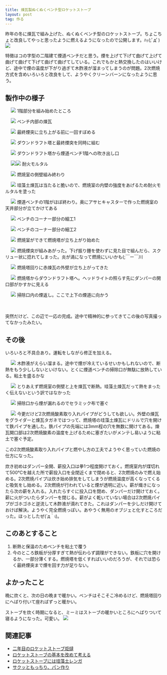 ```yaml
---
title: 煉瓦製ぬくぬくベンチ型ロケットストーブ
layout: post
tag: 作る
---
```

昨年の冬に煉瓦で組み上げた、ぬくぬくベンチ型のロケットストーブ。ちょこちょと改良してやっと思ったように燃えるようになったので公開します。ﾊｯ(;ﾟдﾟ)
![](https://c2.staticflickr.com/8/7546/26464392984_0f99ac55fc.jpg)

特徴はコの字型の二階建て煙道ベンチだと思う。煙を上げて下げて曲げて上げて曲げて曲げて下げて曲げて曲げてしている。これでもかと熱交換したのはいいけど、途中で煙の温度が下がり過ぎて木酢液が溜まってしまうのが問題。2次燃焼方式を含めいろいろと改良をして、ようやくクリーンバーンになったように思う。



## 製作中の様子

　
![](https://c2.staticflickr.com/6/5601/15403105046_39db484721.jpg)
1階部分を組み始めたところ

　
![](https://c2.staticflickr.com/6/5601/15239569827_f862cdf91c.jpg)
ベンチ内部の煉瓦

　
![](https://c2.staticflickr.com/4/3929/15422952841_4e48f366af.jpg)
最終煙突に立ち上がる前に一回すぼめる

　
![](https://c2.staticflickr.com/6/5598/15426108475_1e95108a1a.jpg)
ダウンドラフト塔と最終煙突を同時に組む

　
![](https://c1.staticflickr.com/3/2946/15239560688_75d9d0c3e7.jpg)
ダウンドラフト塔から煙道ベンチ1階への吹き出し口

　
![](https://c2.staticflickr.com/4/3933/15422976621_f8f11bc5f7_m.jpg)![](https://c1.staticflickr.com/3/2945/15239475840_a8e064035b_m.jpg)
耐火モルタル

　
![](https://c1.staticflickr.com/3/2950/15239513048_b8354a8e93.jpg)
燃焼室の側壁組み終わり

　
![](https://c2.staticflickr.com/6/5597/15239342289_9ec2f9c166.jpg)
珪藻土煉瓦は当たると脆いので、燃焼室の内壁の強度をあげるため耐火モルタルを塗った

　
![](https://c2.staticflickr.com/4/3933/15239596137_6f6a8b2a01.jpg)
煙道ベンチの1階がほぼ終わり。奥にアサヒキャスターで作った燃焼室の天井部分が立てかけてある

　
![](https://c1.staticflickr.com/3/2948/15422964781_9a64bf2f36.jpg)
ベンチのコーナー部分の細工1

　
![](https://c2.staticflickr.com/4/3931/15239428770_bcd7b024ac.jpg)
ベンチのコーナー部分の細工2

　
![](https://c2.staticflickr.com/6/5601/15403085006_5e82893826.jpg)
燃焼室ができて燃焼塔が立ち上がり始めた

　
![](https://c2.staticflickr.com/4/3934/15422955681_dcc43ab5ba.jpg)
燃焼煙突が組みあがった。下げ振り錘を使わずに見た目で組んだら、スクリュー状に捻れてしまった。炎が渦になって燃焼にいいかも(;￣ー￣川

　
![](https://c2.staticflickr.com/6/5600/15239521928_2e7031bc27.jpg)
燃焼塔回りに赤煉瓦の外壁が立ち上がってきた

　
![](https://c2.staticflickr.com/4/3930/15425787582_43b6a6954d.jpg)
燃焼塔からダウンドラフト塔へ。ヘッドライトの照らす先にダンパーの開口部がかすかに見える

　
![](https://c1.staticflickr.com/3/2948/15426126435_e557eae876.jpg)
掃除口内の煙返し。ここで上下の煙道に向かう

　

突然だけど、この辺で一応の完成。途中で精神的に参ってきてこの後の写真撮ってなかったみたい。


## その後
いろいろと不具合あり。運転をしながら修正を加える。

　
![](https://c2.staticflickr.com/6/5600/15239534708_0d9979a930.jpg)
木酢液がえらい溜まる。途中で煙が冷えているせいかもしれないので、断熱をもう少ししないといけない。とくに煙道ベンチの掃除口が無駄に放熱している。粘土を盛るかな

　
![](https://c1.staticflickr.com/3/2950/15239531348_a3777a2b6e.jpg)
とりあえず燃焼室の側壁と上を煉瓦で断熱。珪藻土煉瓦だって熱をまったく伝えないという訳ではなかった

　
![](https://c2.staticflickr.com/4/3931/15422938631_182c52f1d8.jpg)
掃除口から煙が漏れるのでセラミック布で塞ぐ

　
![](https://c1.staticflickr.com/3/2944/15425819915_2a7800d929.jpg)
今更だけど2次燃焼酸素取り入れパイプがどうしても欲しい。外壁の煉瓦をグライダーと煉瓦タガネではつって、燃焼塔の珪藻土煉瓦にドリルで穴を開けて鉄パイプを通した。鉄パイプの先端には3mm程の穴を無数に開けてある。煉瓦開口部は2次燃焼酸素の温度を上げるために塞ぎたいがメンテし易いように粘土で塞ぐ予定。


この2次燃焼酸素取り入れパイプと燃やし方の工夫でようやく思っていた燃焼の仕方になった。

炊き初めはダンパー全開、薪投入口は拳1つ程度開けておく。燃焼室内が煤切れて500℃を越えた所で薪投入口を全閉近くまで閉めると、2次燃焼のみで燃え始める。2次燃焼パイプは炊き始め排気をしてしまうが燃焼温度が高くなってくると吸気をし始める。2次燃焼が行われていると煙が透明に近い。薪が熾きになったら次の薪を入れる。入れたらすぐに投入口を閉め、ダンパーだけ開けておく。薪に火がついたらダンパーを閉じる。薪がよく乾いていない場合は2次燃焼パイプがゴホゴホと逆流して木酢液が滴れてきた。これはダンパーを少しだけ開けておけば解決。ようやく完全燃焼っぽい。あやうく無用のオブジェと化すところだった。ほっとしたぜ(´д｀ι)。


## このあとすること

1. 断熱と保温のためベンチを粘土で覆う
2. 今のところ鉄板が分厚すぎて熱が伝わらず調理ができない。鉄板に穴を開けるか、一部分薄くする。燃焼塔を低くすればいいのだろうが、それでは恐らく最終煙突まで煙を回す力が足りない。


## よかったこと

晩に炊くと、次の日の晩まで暖かい。ベンチはそこそこ冷めるけど、燃焼塔回りにへばり付いて座ればずっと暖かい。

ストーブを炊く時期になると、ミーミはストーブの暖かいところにへばりついて寝るようになった。可愛い。
![](https://c2.staticflickr.com/4/3932/15427126332_3df5924f42.jpg)


## 関連記事
- [二年目のロケットストーブ炬燵](http://kobapan.com/blog/2015/11/15/rocket.html)
- [ロケットストーブの基本を改めて考える](http://kobapan.com/blog/2015/10/07/lorena-rocket.html)
- [ロケットストーブには珪藻土レンガ](http://kobapan.com/blog/2015/10/22/rocket.html)
- [サクッともっちり、パン作り](http://kobapan.com/blog/2015/12/01/bread.html)
